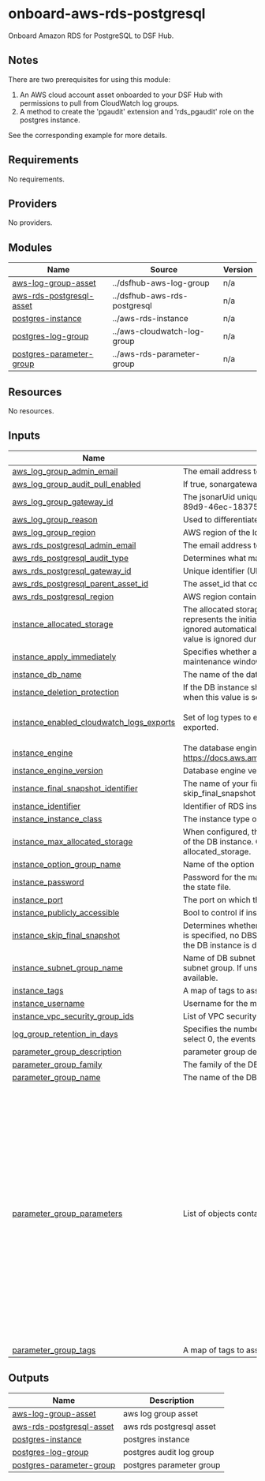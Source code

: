# onboard-aws-rds-postgresql
Onboard Amazon RDS for PostgreSQL to DSF Hub.

## Notes
There are two prerequisites for using this module:
1. An AWS cloud account asset onboarded to your DSF Hub with permissions to pull from CloudWatch log groups.
2. A method to create the 'pgaudit' extension and 'rds_pgaudit' role on the postgres instance.

See the corresponding example for more details.

<!-- BEGIN_TF_DOCS -->
## Requirements

No requirements.

## Providers

No providers.

## Modules

| Name | Source | Version |
|------|--------|---------|
| <a name="module_aws-log-group-asset"></a> [aws-log-group-asset](#module\_aws-log-group-asset) | ../dsfhub-aws-log-group | n/a |
| <a name="module_aws-rds-postgresql-asset"></a> [aws-rds-postgresql-asset](#module\_aws-rds-postgresql-asset) | ../dsfhub-aws-rds-postgresql | n/a |
| <a name="module_postgres-instance"></a> [postgres-instance](#module\_postgres-instance) | ../aws-rds-instance | n/a |
| <a name="module_postgres-log-group"></a> [postgres-log-group](#module\_postgres-log-group) | ../aws-cloudwatch-log-group | n/a |
| <a name="module_postgres-parameter-group"></a> [postgres-parameter-group](#module\_postgres-parameter-group) | ../aws-rds-parameter-group | n/a |

## Resources

No resources.

## Inputs

| Name | Description | Type | Default | Required |
|------|-------------|------|---------|:--------:|
| <a name="input_aws_log_group_admin_email"></a> [aws\_log\_group\_admin\_email](#input\_aws\_log\_group\_admin\_email) | The email address to notify about the asset. | `string` | n/a | yes |
| <a name="input_aws_log_group_audit_pull_enabled"></a> [aws\_log\_group\_audit\_pull\_enabled](#input\_aws\_log\_group\_audit\_pull\_enabled) | If true, sonargateway will collect the audit logs for this system if it can. | `bool` | `false` | no |
| <a name="input_aws_log_group_gateway_id"></a> [aws\_log\_group\_gateway\_id](#input\_aws\_log\_group\_gateway\_id) | The jsonarUid unique identifier of the agentless gateway. Example: '7a4af7cf-4292-89d9-46ec-183756ksdjd'. | `string` | n/a | yes |
| <a name="input_aws_log_group_reason"></a> [aws\_log\_group\_reason](#input\_aws\_log\_group\_reason) | Used to differentiate connections that belong to the same asset | `string` | `"default"` | no |
| <a name="input_aws_log_group_region"></a> [aws\_log\_group\_region](#input\_aws\_log\_group\_region) | AWS region of the log group | `string` | n/a | yes |
| <a name="input_aws_rds_postgresql_admin_email"></a> [aws\_rds\_postgresql\_admin\_email](#input\_aws\_rds\_postgresql\_admin\_email) | The email address to notify about this asset | `string` | n/a | yes |
| <a name="input_aws_rds_postgresql_audit_type"></a> [aws\_rds\_postgresql\_audit\_type](#input\_aws\_rds\_postgresql\_audit\_type) | Determines what mapping/gateway service will handle the asset. | `string` | `"LOG_GROUP"` | no |
| <a name="input_aws_rds_postgresql_gateway_id"></a> [aws\_rds\_postgresql\_gateway\_id](#input\_aws\_rds\_postgresql\_gateway\_id) | Unique identifier (UID) attached to the jSonar machine controlling the asset | `string` | n/a | yes |
| <a name="input_aws_rds_postgresql_parent_asset_id"></a> [aws\_rds\_postgresql\_parent\_asset\_id](#input\_aws\_rds\_postgresql\_parent\_asset\_id) | The asset\_id that contains this asset (e.g. Asset ID of the database sending audit events) | `string` | n/a | yes |
| <a name="input_aws_rds_postgresql_region"></a> [aws\_rds\_postgresql\_region](#input\_aws\_rds\_postgresql\_region) | AWS region containing the instance. | `string` | n/a | yes |
| <a name="input_instance_allocated_storage"></a> [instance\_allocated\_storage](#input\_instance\_allocated\_storage) | The allocated storage in gibibytes. If max\_allocated\_storage is configured, this argument represents the initial storage allocation and differences from the configuration will be ignored automatically when Storage Autoscaling occurs. If replicate\_source\_db is set, the value is ignored during the creation of the instance. | `number` | `20` | no |
| <a name="input_instance_apply_immediately"></a> [instance\_apply\_immediately](#input\_instance\_apply\_immediately) | Specifies whether any database modifications are applied immediately, or during the next maintenance window. | `bool` | `true` | no |
| <a name="input_instance_db_name"></a> [instance\_db\_name](#input\_instance\_db\_name) | The name of the database to create when the DB instance is created. | `string` | `"testdb"` | no |
| <a name="input_instance_deletion_protection"></a> [instance\_deletion\_protection](#input\_instance\_deletion\_protection) | If the DB instance should have deletion protection enabled. The database can't be deleted when this value is set to true. | `bool` | `false` | no |
| <a name="input_instance_enabled_cloudwatch_logs_exports"></a> [instance\_enabled\_cloudwatch\_logs\_exports](#input\_instance\_enabled\_cloudwatch\_logs\_exports) | Set of log types to enable for exporting to CloudWatch logs. If omitted, no logs will be exported. | `list(string)` | <pre>[<br>  "postgresql"<br>]</pre> | no |
| <a name="input_instance_engine"></a> [instance\_engine](#input\_instance\_engine) | The database engine to use. For supported values, see the Engine parameter in https://docs.aws.amazon.com/AmazonRDS/latest/APIReference/API_CreateDBInstance.html | `any` | n/a | yes |
| <a name="input_instance_engine_version"></a> [instance\_engine\_version](#input\_instance\_engine\_version) | Database engine version, e.g. "8.0" | `string` | `null` | no |
| <a name="input_instance_final_snapshot_identifier"></a> [instance\_final\_snapshot\_identifier](#input\_instance\_final\_snapshot\_identifier) | The name of your final DB snapshot when this DB instance is deleted. Must be provided if skip\_final\_snapshot is set to false. | `string` | `null` | no |
| <a name="input_instance_identifier"></a> [instance\_identifier](#input\_instance\_identifier) | Identifier of RDS instance | `string` | `"rds-mysql"` | no |
| <a name="input_instance_instance_class"></a> [instance\_instance\_class](#input\_instance\_instance\_class) | The instance type of the RDS instance. | `string` | `"db.t3.small"` | no |
| <a name="input_instance_max_allocated_storage"></a> [instance\_max\_allocated\_storage](#input\_instance\_max\_allocated\_storage) | When configured, the upper limit to which Amazon RDS can automatically scale the storage of the DB instance. Configuring this will automatically ignore differences to allocated\_storage. | `number` | `null` | no |
| <a name="input_instance_option_group_name"></a> [instance\_option\_group\_name](#input\_instance\_option\_group\_name) | Name of the option group to associate with the RDS instance. | `string` | `null` | no |
| <a name="input_instance_password"></a> [instance\_password](#input\_instance\_password) | Password for the master DB user. Note that this may show up in logs, and it will be stored in the state file. | `string` | n/a | yes |
| <a name="input_instance_port"></a> [instance\_port](#input\_instance\_port) | The port on which the DB accepts connections. | `string` | `null` | no |
| <a name="input_instance_publicly_accessible"></a> [instance\_publicly\_accessible](#input\_instance\_publicly\_accessible) | Bool to control if instance is publicly accessible. | `bool` | `true` | no |
| <a name="input_instance_skip_final_snapshot"></a> [instance\_skip\_final\_snapshot](#input\_instance\_skip\_final\_snapshot) | Determines whether a final DB snapshot is created before the DB instance is deleted. If true is specified, no DBSnapshot is created. If false is specified, a DB snapshot is created before the DB instance is deleted, using the value from final\_snapshot\_identifier. | `bool` | `true` | no |
| <a name="input_instance_subnet_group_name"></a> [instance\_subnet\_group\_name](#input\_instance\_subnet\_group\_name) | Name of DB subnet group. DB instance will be created in the VPC associated with the DB subnet group. If unspecified, will be created in the default VPC, or in EC2 Classic, if available. | `string` | n/a | yes |
| <a name="input_instance_tags"></a> [instance\_tags](#input\_instance\_tags) | A map of tags to assign to the RDS instance. | `map(string)` | `null` | no |
| <a name="input_instance_username"></a> [instance\_username](#input\_instance\_username) | Username for the master DB user. | `string` | `"admin"` | no |
| <a name="input_instance_vpc_security_group_ids"></a> [instance\_vpc\_security\_group\_ids](#input\_instance\_vpc\_security\_group\_ids) | List of VPC security groups to associate. | `list(string)` | `null` | no |
| <a name="input_log_group_retention_in_days"></a> [log\_group\_retention\_in\_days](#input\_log\_group\_retention\_in\_days) | Specifies the number of days you want to retain log events in the specified log group. If you select 0, the events in the log group are always retained and never expire. | `number` | `7` | no |
| <a name="input_parameter_group_description"></a> [parameter\_group\_description](#input\_parameter\_group\_description) | parameter group description | `string` | `null` | no |
| <a name="input_parameter_group_family"></a> [parameter\_group\_family](#input\_parameter\_group\_family) | The family of the DB parameter group. For example, 'oracle-ee', 'postgres', etc. | `string` | n/a | yes |
| <a name="input_parameter_group_name"></a> [parameter\_group\_name](#input\_parameter\_group\_name) | The name of the DB parameter group. | `string` | n/a | yes |
| <a name="input_parameter_group_parameters"></a> [parameter\_group\_parameters](#input\_parameter\_group\_parameters) | List of objects containing parameters for the DB parameter group. | <pre>list(<br>    object({<br>      name         = string<br>      apply_method = optional(string, "immediate")<br>      value        = any<br>    })<br>  )</pre> | <pre>[<br>  {<br>    "name": "log_connections",<br>    "value": 1<br>  },<br>  {<br>    "name": "log_disconnections",<br>    "value": 1<br>  },<br>  {<br>    "name": "log_error_verbosity",<br>    "value": "verbose"<br>  },<br>  {<br>    "name": "pgaudit.role",<br>    "value": "rds_pgaudit"<br>  },<br>  {<br>    "name": "pgaudit.log",<br>    "value": "all"<br>  },<br>  {<br>    "apply_method": "pending-reboot",<br>    "name": "shared_preload_libraries",<br>    "value": "pgaudit"<br>  }<br>]</pre> | no |
| <a name="input_parameter_group_tags"></a> [parameter\_group\_tags](#input\_parameter\_group\_tags) | A map of tags to assign to the resource. | `map(string)` | `null` | no |

## Outputs

| Name | Description |
|------|-------------|
| <a name="output_aws-log-group-asset"></a> [aws-log-group-asset](#output\_aws-log-group-asset) | aws log group asset |
| <a name="output_aws-rds-postgresql-asset"></a> [aws-rds-postgresql-asset](#output\_aws-rds-postgresql-asset) | aws rds postgresql asset |
| <a name="output_postgres-instance"></a> [postgres-instance](#output\_postgres-instance) | postgres instance |
| <a name="output_postgres-log-group"></a> [postgres-log-group](#output\_postgres-log-group) | postgres audit log group |
| <a name="output_postgres-parameter-group"></a> [postgres-parameter-group](#output\_postgres-parameter-group) | postgres parameter group |
<!-- END_TF_DOCS -->